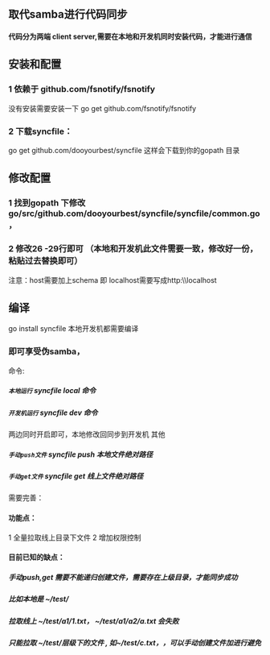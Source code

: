 ## 取代samba进行代码同步
#### 代码分为两端 client server,需要在本地和开发机同时安装代码，才能进行通信
## 安装和配置
### 1 依赖于 github.com/fsnotify/fsnotify
   没有安装需要安装一下 go get  github.com/fsnotify/fsnotify
### 2 下载syncfile：
   go get github.com/dooyourbest/syncfile 
   这样会下载到你的gopath 目录
## 修改配置
### 1 找到gopath 下修改 go/src/github.com/dooyourbest/syncfile/syncfile/common.go ，
### 2 修改26 -29行即可 （本地和开发机此文件需要一致，修改好一份，粘贴过去替换即可）
 注意：host需要加上schema 即 localhost需要写成http:\\\localhost
## 编译
go install syncfile
 本地开发机都需要编译

### 即可享受伪samba，
命令:
##### `本地运行`     syncfile local 命令
##### `开发机运行`  syncfile dev 命令
  两边同时开启即可，本地修改回同步到开发机
 其他
##### `手动push文件`  syncfile push 本地文件绝对路径
##### `手动get文件`  syncfile get 线上文件绝对路径
  需要完善：
  #### 功能点：
  
  1 全量拉取线上目录下文件
  2 增加权限控制
  #### 目前已知的缺点：
  ##### 手动push,get 需要不能递归创建文件，需要存在上级目录，才能同步成功
  ##### 比如本地是 ~/test/
  ##### 拉取线上  ~/test/a1/1.txt， ~/test/a1/a2/a.txt 会失败
  ##### 只能拉取 ~/test/层级下的文件 , 如~/test/c.txt，，可以手动创建文件加进行避免

